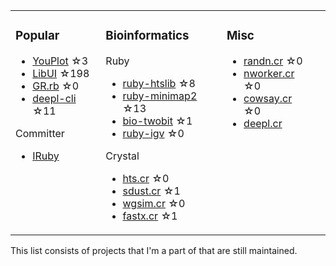 <table><tr><td valign="top">

### Popular

* [YouPlot](https://github.com/red-data-tools/YouPlot) ☆3
* [LibUI](https://github.com/kojix2/LibUI) ☆198
* [GR.rb](https://github.com/kojix2/GR.rb) ☆0
* [deepl-cli](https://github.com/kojix2/deepl-cli) ☆11

Committer

* [IRuby](https://github.com/sciruby/iruby)

</td><td valign="top">

### Bioinformatics

Ruby

* [ruby-htslib](https://github.com/kojix2/ruby-htslib) ☆8
* [ruby-minimap2](https://github.com/kojix2/ruby-minimap2) ☆13
* [bio-twobit](https://github.com/kojix2/bio-twobit) ☆1
* [ruby-igv](https://github.com/kojix2/ruby-igv) ☆0

Crystal

* [hts.cr](https://github.com/kojix2/hts.cr) ☆0
* [sdust.cr](https://github.com/kojix2/sdust.cr) ☆1
* [wgsim.cr](https://github.com/kojix2/wgsim.cr) ☆0
* [fastx.cr](https://github.com/kojix2/fastx.cr) ☆1

</td><td valign="top">

### Misc

* [randn.cr](https://github.com/kojix2/randn.cr) ☆0
* [nworker.cr](https://github.com/kojix2/nworkers.cr) ☆0
* [cowsay.cr](https://github.com/kojix2/cowsay.cr) ☆0
* [deepl.cr](https://github.com/kojix2/deepl.cr)

</td><td valign="top">

</tr></table>

This list consists of projects that I'm a part of that are still maintained.  

